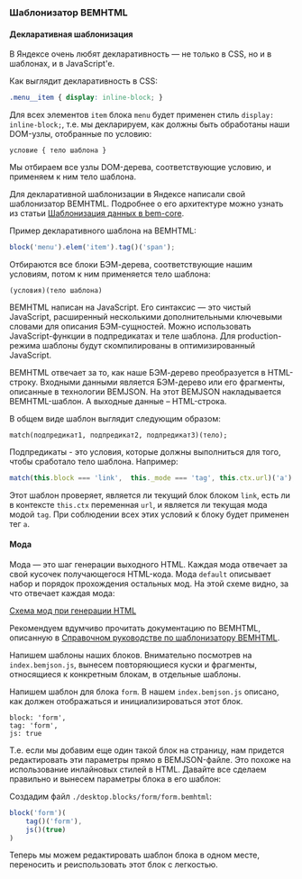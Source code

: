 ### Шаблонизатор BEMHTML

#### Декларативная шаблонизация

В Яндексе очень любят декларативность — не только в CSS, но и в шаблонах, и в JavaScript'е.

Как выглядит декларативность в CSS:

```css
.menu__item { display: inline-block; }
```

Для всех элементов `item` блока `menu` будет применен стиль `display: inline-block;`, т.е. мы декларируем, как должны быть обработаны наши DOM-узлы, отобранные по условию:

```
условие { тело шаблона }
```

Мы отбираем все узлы DOM-дерева, соответствующие условию, и применяем к ним тело шаблона.

Для декларативной шаблонизации в Яндексе написали свой шаблонизатор BEMHTML. Подробнее о его архитектуре можно узнать из статьи [Шаблонизация данных в bem-core](http://ru.bem.info/technology/bemhtml/current/templating/).

Пример декларативного шаблона на BEMHTML:

```js
block('menu').elem('item').tag()('span');
```

Отбираются все блоки БЭМ-дерева, соответствующие нашим условиям, потом к ним применяется тело шаблона:

```
(условия)(тело шаблона)
```

BEMHTML написан на JavaScript. Его синтаксис — это чистый JavaScript, расширенный несколькими дополнительными
ключевыми словами для описания БЭМ-сущностей. Можно использовать JavaScript-функции в подпредикатах и теле шаблона.
Для production-режима шаблоны будут скомпилированы в оптимизированный JavaScript.

BEMHTML отвечает за то, как наше БЭМ-дерево преобразуется в HTML-строку. Входными данными является БЭМ-дерево или его фрагменты, описанные в технологии BEMJSON. На этот BEMJSON накладывается BEMHTML-шаблон. А выходные данные – HTML-строка.

В общем виде шаблон выглядит следующим образом:

```
match(подпредикат1, подпредикат2, подпредикат3)(тело);
```

Подпредикаты - это условия, которые должны выполниться для того, чтобы сработало тело шаблона. Например:

```js
match(this.block === 'link',  this._mode === 'tag', this.ctx.url)('a');
```

Этот шаблон проверяет, является ли текущий блок блоком `link`, есть ли в контексте `this.ctx` переменная `url`, и является ли текущая мода модой `tag`. При соблюдении всех этих условий к блоку будет применен тег `a`.

#### Мода

Мода — это шаг генерации выходного HTML. Каждая мода отвечает за свой кусочек получающегося HTML-кода.
Мода `default` описывает набор и порядок прохождения остальных мод. На этой схеме видно, за что отвечает каждая мода:

[Схема мод при генерации HTML](https://github.com/bem/bem-core/blob/v2/common.docs/reference/reference_mode_default.png)

Рекомендуем вдумчиво прочитать документацию по BEMHTML, описанную в [Cправочном руководстве по шаблонизатору BEMHTML](http://ru.bem.info/technology/bemhtml/current/reference/).

Напишем шаблоны наших блоков. Внимательно посмотрев на `index.bemjson.js`, вынесем повторяющиеся куски и
фрагменты, относящиеся к конкретным блокам, в отдельные шаблоны.

Напишем шаблон для блока `form`. В нашем `index.bemjson.js` описано, как должен отображаться и инициализироваться этот блок.

```
block: 'form',
tag: 'form',
js: true
```

Т.е. если мы добавим еще один такой блок на страницу, нам придется редактировать эти параметры прямо в BEMJSON-файле.
Это похоже на использование инлайновых стилей в HTML. Давайте все сделаем правильно и вынесем параметры блока в его шаблон:

Создадим файл `./desktop.blocks/form/form.bemhtml`:

```js
block('form')(
    tag()('form'),
    js()(true)
)
```

Теперь мы можем редактировать шаблон блока в одном месте, переносить и реиспользовать этот блок с легкостью.
